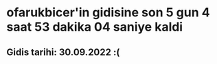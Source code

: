 # ofarukbicer'in gidisine son 5 gun 4 saat 53 dakika 04 saniye kaldi

## Gidis tarihi: 30.09.2022 :(